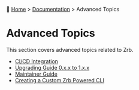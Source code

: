 🔖 [Home](../../README.md) > [Documentation](../README.md) > Advanced Topics

# Advanced Topics

This section covers advanced topics related to Zrb.

*   [CI/CD Integration](./ci_cd.md)
*   [Upgrading Guide 0.x.x to 1.x.x](./upgrading_guide_0_to_1.md)
*   [Maintainer Guide](./maintainer-guide.md)
*   [Creating a Custom Zrb Powered CLI](./creating-custom-zrb-powered-cli.md)